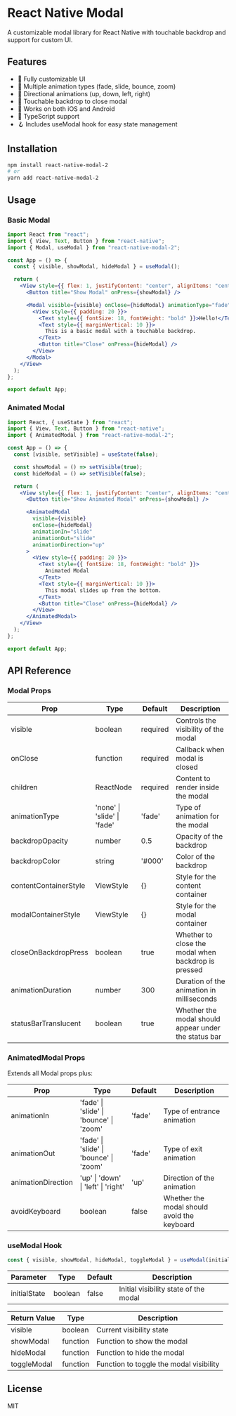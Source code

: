 # React Native Modal

A customizable modal library for React Native with touchable backdrop and support for custom UI.

## Features

- 🎨 Fully customizable UI
- 🔄 Multiple animation types (fade, slide, bounce, zoom)
- 🧭 Directional animations (up, down, left, right)
- 🎯 Touchable backdrop to close modal
- 📱 Works on both iOS and Android
- 🔧 TypeScript support
- 🪝 Includes useModal hook for easy state management

## Installation

```bash
npm install react-native-modal-2
# or
yarn add react-native-modal-2
```

## Usage

### Basic Modal

```jsx
import React from "react";
import { View, Text, Button } from "react-native";
import { Modal, useModal } from "react-native-modal-2";

const App = () => {
  const { visible, showModal, hideModal } = useModal();

  return (
    <View style={{ flex: 1, justifyContent: "center", alignItems: "center" }}>
      <Button title="Show Modal" onPress={showModal} />

      <Modal visible={visible} onClose={hideModal} animationType="fade">
        <View style={{ padding: 20 }}>
          <Text style={{ fontSize: 18, fontWeight: "bold" }}>Hello!</Text>
          <Text style={{ marginVertical: 10 }}>
            This is a basic modal with a touchable backdrop.
          </Text>
          <Button title="Close" onPress={hideModal} />
        </View>
      </Modal>
    </View>
  );
};

export default App;
```

### Animated Modal

```jsx
import React, { useState } from "react";
import { View, Text, Button } from "react-native";
import { AnimatedModal } from "react-native-modal-2";

const App = () => {
  const [visible, setVisible] = useState(false);

  const showModal = () => setVisible(true);
  const hideModal = () => setVisible(false);

  return (
    <View style={{ flex: 1, justifyContent: "center", alignItems: "center" }}>
      <Button title="Show Animated Modal" onPress={showModal} />

      <AnimatedModal
        visible={visible}
        onClose={hideModal}
        animationIn="slide"
        animationOut="slide"
        animationDirection="up"
      >
        <View style={{ padding: 20 }}>
          <Text style={{ fontSize: 18, fontWeight: "bold" }}>
            Animated Modal
          </Text>
          <Text style={{ marginVertical: 10 }}>
            This modal slides up from the bottom.
          </Text>
          <Button title="Close" onPress={hideModal} />
        </View>
      </AnimatedModal>
    </View>
  );
};

export default App;
```

## API Reference

### Modal Props

| Prop                  | Type                        | Default  | Description                                          |
| --------------------- | --------------------------- | -------- | ---------------------------------------------------- |
| visible               | boolean                     | required | Controls the visibility of the modal                 |
| onClose               | function                    | required | Callback when modal is closed                        |
| children              | ReactNode                   | required | Content to render inside the modal                   |
| animationType         | 'none' \| 'slide' \| 'fade' | 'fade'   | Type of animation for the modal                      |
| backdropOpacity       | number                      | 0.5      | Opacity of the backdrop                              |
| backdropColor         | string                      | '#000'   | Color of the backdrop                                |
| contentContainerStyle | ViewStyle                   | {}       | Style for the content container                      |
| modalContainerStyle   | ViewStyle                   | {}       | Style for the modal container                        |
| closeOnBackdropPress  | boolean                     | true     | Whether to close the modal when backdrop is pressed  |
| animationDuration     | number                      | 300      | Duration of the animation in milliseconds            |
| statusBarTranslucent  | boolean                     | true     | Whether the modal should appear under the status bar |

### AnimatedModal Props

Extends all Modal props plus:

| Prop               | Type                                    | Default | Description                                 |
| ------------------ | --------------------------------------- | ------- | ------------------------------------------- |
| animationIn        | 'fade' \| 'slide' \| 'bounce' \| 'zoom' | 'fade'  | Type of entrance animation                  |
| animationOut       | 'fade' \| 'slide' \| 'bounce' \| 'zoom' | 'fade'  | Type of exit animation                      |
| animationDirection | 'up' \| 'down' \| 'left' \| 'right'     | 'up'    | Direction of the animation                  |
| avoidKeyboard      | boolean                                 | false   | Whether the modal should avoid the keyboard |

### useModal Hook

```jsx
const { visible, showModal, hideModal, toggleModal } = useModal(initialState);
```

| Parameter    | Type    | Default | Description                           |
| ------------ | ------- | ------- | ------------------------------------- |
| initialState | boolean | false   | Initial visibility state of the modal |

| Return Value | Type     | Description                             |
| ------------ | -------- | --------------------------------------- |
| visible      | boolean  | Current visibility state                |
| showModal    | function | Function to show the modal              |
| hideModal    | function | Function to hide the modal              |
| toggleModal  | function | Function to toggle the modal visibility |

## License

MIT
